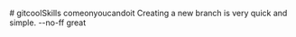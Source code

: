 ﻿﻿﻿﻿﻿﻿﻿﻿﻿﻿# gitcoolSkillscomeonyoucandoitCreating a new branch is very quick and simple.--no-ffgreat
